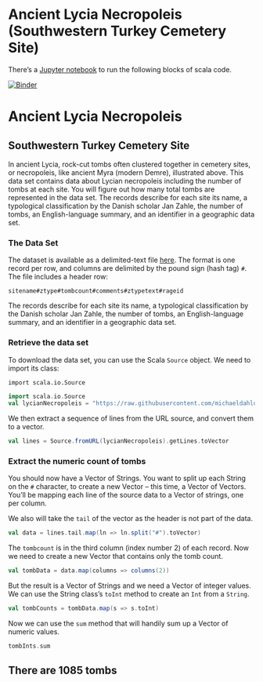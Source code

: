# Ancient Lycia Necropoleis (Southwestern Turkey Cemetery Site)

There’s a [Jupyter notebook](https://mybinder.org/v2/gh/michaeldahlquist/clas299/master?filepath=ancient-lycia-tombs%2Fancient-lycia-tombs.ipynb) to run the following blocks of scala code. 

[![Binder](https://mybinder.org/badge_logo.svg)](https://mybinder.org/v2/gh/michaeldahlquist/clas299/master?filepath=ancient-lycia-tombs%2Fancient-lycia-tombs.ipynb)

# Ancient Lycia Necropoleis 

## Southwestern Turkey Cemetery Site

In ancient Lycia, rock-cut tombs often clustered together in cemetery sites, or necropoleis, like ancient Myra (modern Demre), illustrated above. This data set contains data about Lycian necropoleis including the number of tombs at each site. You will figure out how many total tombs are represented in the data set. The records describe for each site its name, a typological classification by the Danish scholar Jan Zahle, the number of tombs, an English-language summary, and an identifier in a geographic data set.

### The Data Set

The dataset is available as a delimited-text file [here](https://raw.githubusercontent.com/michaeldahlquist/clas299/master/ancient-lycia-tombs/lycianNecropoleis.cex). The format is one record per row, and columns are delimited by the pound sign (hash tag) `#`. The file includes a header row:

`sitename#ztype#tombcount#comments#ztypetext#rageid`

The records describe for each site its name, a typological classification by the Danish scholar Jan Zahle, the number of tombs, an English-language summary, and an identifier in a geographic data set.

### Retrieve the data set

To download the data set, you can use the Scala `Source` object. We need to import its class:

`import scala.io.Source`


```scala
import scala.io.Source
val lycianNecropoleis = "https://raw.githubusercontent.com/michaeldahlquist/clas299/master/ancient-lycia-tombs/lycianNecropoleis.cex"
```

We then extract a sequence of lines from the URL source, and convert them to a vector.


```scala
val lines = Source.fromURL(lycianNecropoleis).getLines.toVector
```

### Extract the numeric count of tombs

You should now have a Vector of Strings. You want to split up each String on the `#` character, to create a new Vector – this time, a Vector of Vectors. You’ll be mapping each line of the source data to a Vector of strings, one per column.

We also will take the `tail` of the vector as the header is not part of the data.


```scala
val data = lines.tail.map(ln => ln.split("#").toVector)
```

The `tombcount` is in the third column (index number 2) of each record. Now we need to create a new Vector that contains only the tomb count.


```scala
val tombData = data.map(columns => columns(2))
```

But the result is a Vector of Strings and we need a Vector of integer values. We can use the String class’s `toInt` method to create an `Int` from a `String`.


```scala
val tombCounts = tombData.map(s => s.toInt)
```

Now we can use the `sum` method that will handily sum up a Vector of numeric values.


```scala
tombInts.sum
```

## There are 1085 tombs